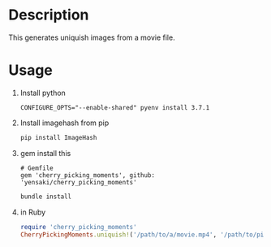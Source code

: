 # Description

This generates uniquish images from a movie file.

# Usage

1. Install python
    ```basb
    CONFIGURE_OPTS="--enable-shared" pyenv install 3.7.1
    ```
2. Install imagehash from pip
    ```bash
    pip install ImageHash
    ```
3. gem install this
    ```
    # Gemfile
    gem 'cherry_picking_moments', github: 'yensaki/cherry_picking_moments'
    ```
    ```ruby
    bundle install
    ```
3.  in Ruby
    ```ruby
    require 'cherry_picking_moments'
    CherryPickingMoments.uniquish!('/path/to/a/movie.mp4', '/path/to/pictures/dir')
    ```
